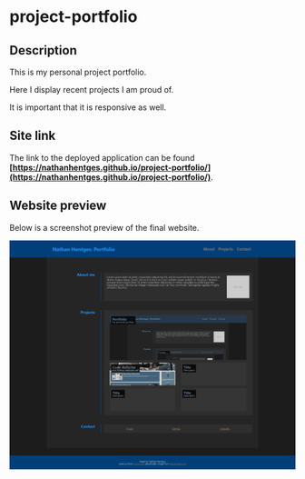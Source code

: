 # project-portfolio

## Description

This is my personal project portfolio.

Here I display recent projects I am proud of.

It is important that it is responsive as well.

## Site link

The link to the deployed application can be found **[https://nathanhentges.github.io/project-portfolio/](https://nathanhentges.github.io/project-portfolio/)**.

## Website preview

Below is a screenshot preview of the final website.

![website preview screenshot](./assets/project-portfolio.png)